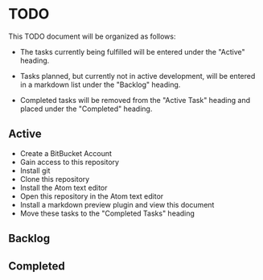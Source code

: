 # TODO

This TODO document will be organized as follows:

* The tasks currently being fulfilled will be entered under the "Active" heading.

* Tasks planned, but currently not in active development, will be entered in a markdown list
  under the "Backlog" heading.

* Completed tasks will be removed from the "Active Task" heading and placed under the "Completed"
  heading.

## Active

* Create a BitBucket Account
* Gain access to this repository
* Install git
* Clone this repository
* Install the Atom text editor
* Open this repository in the Atom text editor
* Install a markdown preview plugin and view this document
* Move these tasks to the "Completed Tasks" heading

## Backlog

## Completed
